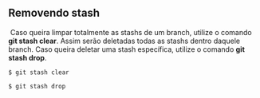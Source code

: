 ## Removendo stash

​	Caso queira limpar totalmente as stashs  de um branch, utilize o comando **git stash clear**. Assim serão deletadas todas as stashs dentro daquele branch. Caso queira deletar uma stash específica, utilize o comando **git stash drop**.

```
$ git stash clear
```

```
$ git stash drop
```